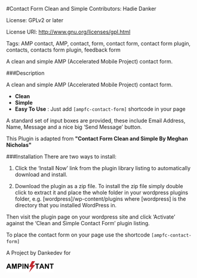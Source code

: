#Contact Form Clean and Simple
Contributors: Hadie Danker

License: GPLv2 or later

License URI: http://www.gnu.org/licenses/gpl.html

Tags: AMP contact, AMP, contact, form,  contact form, contact form plugin, contacts, contacts form plugin,  feedback form


A clean and simple AMP (Accelerated Mobile Project) contact form.

###Description

A clean and simple AMP (Accelerated Mobile Project) contact form.

*   **Clean**
*   **Simple**
*   **Easy To Use** : Just add `[ampfc-contact-form]` shortcode in your page

A standard set of input boxes are provided, these include Email Address, Name, Message and a nice big ‘Send Message’ button.

This Plugin is adapted from **"Contact Form Clean and Simple By Meghan Nicholas"**

###Installation
There are two ways to install:
1. Click the ‘Install Now’ link from the plugin library listing to automatically download and install.

2. Download the plugin as a zip file. To install the zip file simply double click to extract it and place the whole folder in your wordpress plugins folder, e.g. [wordpress]/wp-content/plugins where [wordpress] is the directory that you installed WordPress in.

Then visit the plugin page on your wordpress site and click ‘Activate’ against the ‘Clean and Simple Contact Form’ plugin listing.

To place the contact form on your page use the shortcode `[ampfc-contact-form]`

A Project by Dankedev for 

![ampinstant](https://raw.githubusercontent.com/dankedev/ampinstant/master/logo.png )